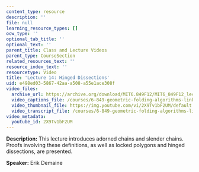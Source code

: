 ```yaml
---
content_type: resource
description: ''
file: null
learning_resource_types: []
ocw_type: ''
optional_tab_title: ''
optional_text: ''
parent_title: Class and Lecture Videos
parent_type: CourseSection
related_resources_text: ''
resource_index_text: ''
resourcetype: Video
title: 'Lecture 14: Hinged Dissections'
uid: e498ed03-5867-42aa-a508-a55e1ace308f
video_files:
  archive_url: https://archive.org/download/MIT6.849F12/MIT6_849F12_lec14_300k.mp4
  video_captions_file: /courses/6-849-geometric-folding-algorithms-linkages-origami-polyhedra-fall-2012/efab8e2d3a19579ea55ddf71d1d9e29f_2X9Tv1bF2UM.vtt
  video_thumbnail_file: https://img.youtube.com/vi/2X9Tv1bF2UM/default.jpg
  video_transcript_file: /courses/6-849-geometric-folding-algorithms-linkages-origami-polyhedra-fall-2012/c486d452ba43d89e6b5c1bf10f7c776f_2X9Tv1bF2UM.pdf
video_metadata:
  youtube_id: 2X9Tv1bF2UM
---
```


**Description:** This lecture introduces adorned chains and slender chains. Proofs involving these definitions, as well as locked polygons and hinged dissections, are presented.

**Speaker:** Erik Demaine